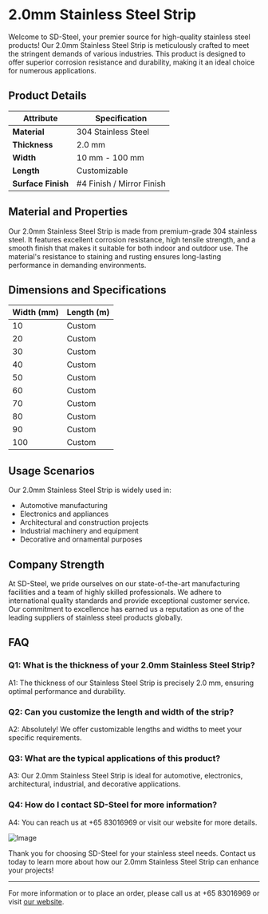 # 2.0mm Stainless Steel Strip

Welcome to SD-Steel, your premier source for high-quality stainless steel products! Our 2.0mm Stainless Steel Strip is meticulously crafted to meet the stringent demands of various industries. This product is designed to offer superior corrosion resistance and durability, making it an ideal choice for numerous applications.

## Product Details

| **Attribute** | **Specification** |
|---------------|-------------------|
| **Material**   | 304 Stainless Steel |
| **Thickness**  | 2.0 mm            |
| **Width**      | 10 mm - 100 mm    |
| **Length**     | Customizable      |
| **Surface Finish** | #4 Finish / Mirror Finish |

## Material and Properties

Our 2.0mm Stainless Steel Strip is made from premium-grade 304 stainless steel. It features excellent corrosion resistance, high tensile strength, and a smooth finish that makes it suitable for both indoor and outdoor use. The material's resistance to staining and rusting ensures long-lasting performance in demanding environments.

## Dimensions and Specifications

| **Width (mm)** | **Length (m)** |
|----------------|----------------|
| 10             | Custom         |
| 20             | Custom         |
| 30             | Custom         |
| 40             | Custom         |
| 50             | Custom         |
| 60             | Custom         |
| 70             | Custom         |
| 80             | Custom         |
| 90             | Custom         |
| 100            | Custom         |

## Usage Scenarios

Our 2.0mm Stainless Steel Strip is widely used in:
- Automotive manufacturing
- Electronics and appliances
- Architectural and construction projects
- Industrial machinery and equipment
- Decorative and ornamental purposes

## Company Strength

At SD-Steel, we pride ourselves on our state-of-the-art manufacturing facilities and a team of highly skilled professionals. We adhere to international quality standards and provide exceptional customer service. Our commitment to excellence has earned us a reputation as one of the leading suppliers of stainless steel products globally.

## FAQ

### Q1: What is the thickness of your 2.0mm Stainless Steel Strip?
A1: The thickness of our Stainless Steel Strip is precisely 2.0 mm, ensuring optimal performance and durability.

### Q2: Can you customize the length and width of the strip?
A2: Absolutely! We offer customizable lengths and widths to meet your specific requirements.

### Q3: What are the typical applications of this product?
A3: Our 2.0mm Stainless Steel Strip is ideal for automotive, electronics, architectural, industrial, and decorative applications.

### Q4: How do I contact SD-Steel for more information?
A4: You can reach us at +65 83016969 or visit our website for more details.

![Image](https://github.com/user-attachments/assets/2567258e-e124-4816-932d-1809bd27ef0b)

Thank you for choosing SD-Steel for your stainless steel needs. Contact us today to learn more about how our 2.0mm Stainless Steel Strip can enhance your projects!

---

For more information or to place an order, please call us at +65 83016969 or visit [our website]( sd-steel).